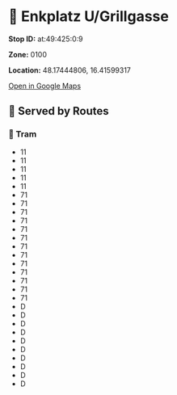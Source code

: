 # 🚉 Enkplatz U/Grillgasse


**Stop ID:** at:49:425:0:9

**Zone:** 0100

**Location:** 48.17444806, 16.41599317

[Open in Google Maps](https://www.google.com/maps?q=48.17444806,16.41599317)

## 🚆 Served by Routes

### 🚊 Tram
- 11
- 11
- 11
- 11
- 11
- 71
- 71
- 71
- 71
- 71
- 71
- 71
- 71
- 71
- 71
- 71
- 71
- 71
- D
- D
- D
- D
- D
- D
- D
- D
- D
- D